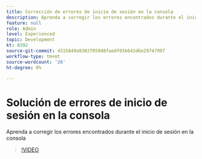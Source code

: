 ```yaml
---
title: Corrección de errores de inicio de sesión en la consola
description: Aprenda a corregir los errores encontrados durante el inicio de sesión en la consola
feature: null
role: Admin
level: Experienced
topic: Development
kt: 8392
source-git-commit: 4515849a9302f05948faedf03b642d6e29747997
workflow-type: tm+mt
source-wordcount: '26'
ht-degree: 0%

---
```



# Solución de errores de inicio de sesión en la consola

Aprenda a corregir los errores encontrados durante el inicio de sesión en la consola
>[!VIDEO](https://video.tv.adobe.com/v/335896?quality=12)

